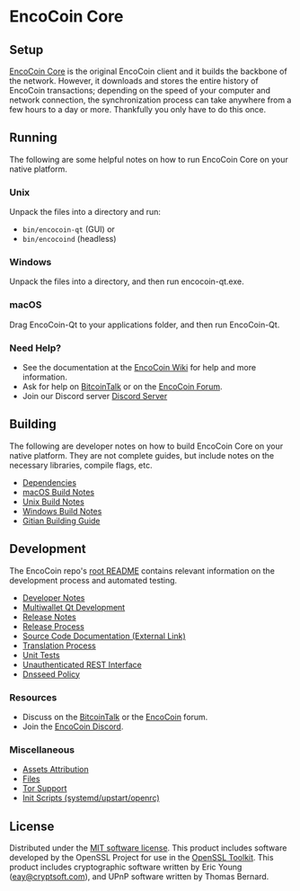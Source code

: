 EncoCoin Core
=============

Setup
---------------------
[EncoCoin Core](http://kopernikus.dev/wallet) is the original EncoCoin client and it builds the backbone of the network. However, it downloads and stores the entire history of EncoCoin transactions; depending on the speed of your computer and network connection, the synchronization process can take anywhere from a few hours to a day or more. Thankfully you only have to do this once.

Running
---------------------
The following are some helpful notes on how to run EncoCoin Core on your native platform.

### Unix

Unpack the files into a directory and run:

- `bin/encocoin-qt` (GUI) or
- `bin/encocoind` (headless)

### Windows

Unpack the files into a directory, and then run encocoin-qt.exe.

### macOS

Drag EncoCoin-Qt to your applications folder, and then run EncoCoin-Qt.

### Need Help?

* See the documentation at the [EncoCoin Wiki](https://github.com/Kopernikus-dev/pivx4.2/wiki)
for help and more information.
* Ask for help on [BitcoinTalk](https://bitcointalk.org/index.php?topic=1262920.0) or on the [EncoCoin Forum](http://forum.kopernikus.dev/).
* Join our Discord server [Discord Server](https://discord.kopernikus.dev)

Building
---------------------
The following are developer notes on how to build EncoCoin Core on your native platform. They are not complete guides, but include notes on the necessary libraries, compile flags, etc.

- [Dependencies](dependencies.md)
- [macOS Build Notes](build-osx.md)
- [Unix Build Notes](build-unix.md)
- [Windows Build Notes](build-windows.md)
- [Gitian Building Guide](gitian-building.md)

Development
---------------------
The EncoCoin repo's [root README](/README.md) contains relevant information on the development process and automated testing.

- [Developer Notes](developer-notes.md)
- [Multiwallet Qt Development](multiwallet-qt.md)
- [Release Notes](release-notes.md)
- [Release Process](release-process.md)
- [Source Code Documentation (External Link)](https://www.fuzzbawls.pw/encocoin/doxygen/)
- [Translation Process](translation_process.md)
- [Unit Tests](unit-tests.md)
- [Unauthenticated REST Interface](REST-interface.md)
- [Dnsseed Policy](dnsseed-policy.md)

### Resources
* Discuss on the [BitcoinTalk](https://bitcointalk.org/index.php?topic=1262920.0) or the [EncoCoin](http://forum.kopernikus.dev/) forum.
* Join the [EncoCoin Discord](https://discord.kopernikus.dev).

### Miscellaneous
- [Assets Attribution](assets-attribution.md)
- [Files](files.md)
- [Tor Support](tor.md)
- [Init Scripts (systemd/upstart/openrc)](init.md)

License
---------------------
Distributed under the [MIT software license](/COPYING).
This product includes software developed by the OpenSSL Project for use in the [OpenSSL Toolkit](https://www.openssl.org/). This product includes
cryptographic software written by Eric Young ([eay@cryptsoft.com](mailto:eay@cryptsoft.com)), and UPnP software written by Thomas Bernard.

